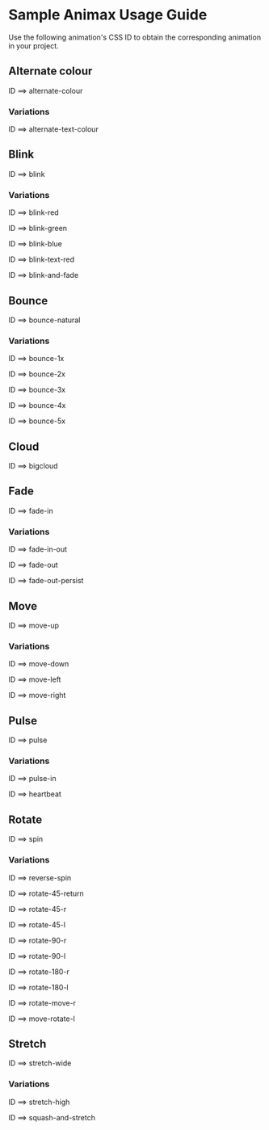 #  Sample Animax Usage Guide

Use the following animation's CSS ID to obtain the corresponding animation in your project.

## Alternate colour

ID ==> alternate-colour

### Variations

ID ==> alternate-text-colour

<!-- ID ==> siren -->

## Blink

ID ==> blink

### Variations

ID ==> blink-red

ID ==> blink-green

ID ==> blink-blue

ID ==> blink-text-red

ID ==> blink-and-fade

## Bounce

ID ==> bounce-natural

### Variations

ID ==> bounce-1x

ID ==> bounce-2x

ID ==> bounce-3x

ID ==> bounce-4x

ID ==> bounce-5x

## Cloud

ID ==> bigcloud

## Fade 

ID ==> fade-in

### Variations

ID ==> fade-in-out

ID ==> fade-out

ID ==> fade-out-persist

## Move

ID ==> move-up

### Variations

ID ==> move-down

ID ==> move-left

ID ==> move-right

## Pulse

ID ==> pulse

### Variations

ID ==> pulse-in

ID ==> heartbeat

## Rotate 

ID ==> spin

### Variations

ID ==> reverse-spin

ID ==> rotate-45-return

ID ==> rotate-45-r

ID ==> rotate-45-l

ID ==> rotate-90-r

ID ==> rotate-90-l

ID ==> rotate-180-r

ID ==> rotate-180-l

ID ==> rotate-move-r

ID ==> move-rotate-l

## Stretch 

ID ==> stretch-wide

### Variations

ID ==> stretch-high

ID ==> squash-and-stretch







